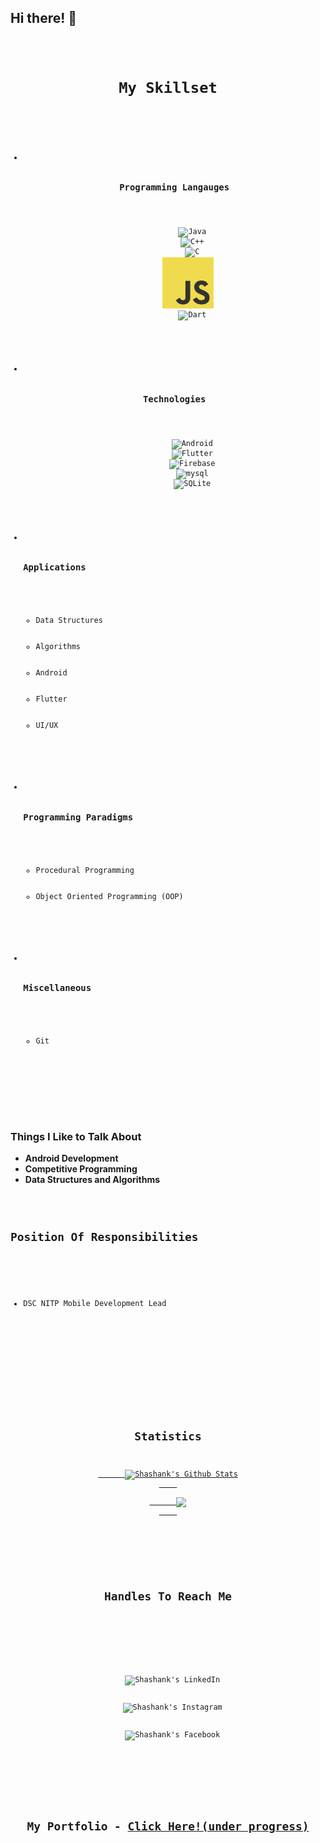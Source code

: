 ## Hi there! 👋 ##
<code>
  <h1 align="center">My Skillset</h1>
  <ul>
    <li>
      <h3 align = "center">Programming Langauges</h3>
      <div align="center">
        <img width="82px" margin="10px" src="https://mynameisankit.github.io/portfolio/img/tech-stack/java.png" alt="Java"></img>
        <img width="82px" margin="10px" src="https://upload.wikimedia.org/wikipedia/commons/thumb/1/18/ISO_C%2B%2B_Logo.svg/306px-ISO_C%2B%2B_Logo.svg.png" alt="C++"></img>
        <img width="82px" margin="10px" src="https://cdn.iconscout.com/icon/free/png-512/c-programming-569564.png" alt="C"></img>
        <img width="82px" margin="10px" src="https://raw.githubusercontent.com/github/explore/80688e429a7d4ef2fca1e82350fe8e3517d3494d/topics/javascript/javascript.png" alt="JavaScript"></img>  
        <img width="82px" margin="10px" src="https://w7.pngwing.com/pngs/666/815/png-transparent-dart-google-chrome-web-application-flutter-darts-blue-angle-triangle.png" alt="Dart"></img>
      </div>
    </li>
    <li>
  <h3 align = "center">Technologies</h3>
      <div align = "center">
        <img width="82px" margin="10px" src="https://pngimg.com/uploads/android_logo/android_logo_PNG17.png"alt="Android"></img>
        <img width="82px" margin="10px" src="https://www.pngfind.com/pngs/m/185-1852592_nuff-said-show-me-the-code-flutter-logo.png"alt="Flutter"></img>
        <img width="82px" margin="10px" src="https://cdn4.iconfinder.com/data/icons/google-i-o-2016/512/google_firebase-2-512.png" alt="Firebase"></img>
        <img width="82px" margin="10px" src="https://pngimg.com/uploads/mysql/mysql_PNG6.png" alt="mysql"></img>
        <img width="82px" margin="10px" src="https://upload.wikimedia.org/wikipedia/commons/3/38/SQLite370.svg" alt="SQLite"></img>
      </div>
    </li>
    <li>
      <h3>Applications</h3>
      <ul>
        <li>Data Structures</li>
        <li>Algorithms</li>
        <li>Android</li>
        <li>Flutter</li>
        <li>UI/UX</li>
      </ul>
    </li>
    <li>
      <h3>Programming Paradigms</h3>
      <ul>
        <li>Procedural Programming</li>
        <li>Object Oriented Programming (OOP)</li>
      </ul>
    </li>
    <li>
      <h3>Miscellaneous</h3>
      <ul>
        <li>Git</li>
      </ul>
    </li>
  </ul>
</code>

### Things I Like to Talk About ###
- **Android Development**
- **Competitive Programming**
- **Data Structures and Algorithms**

<code>
  <h2>Position Of Responsibilities</h2>
  <ul>
  <li>DSC NITP Mobile Development Lead</li>
  </ul>
  <br /><br/>
</code>

<code>
  <div align="center">
    <h2>Statistics</h2>
    <a href="https://github.com/shashan27">
      <img align="center" src="https://github-readme-stats.vercel.app/api?username=shashan27&show_icons=true&theme=light&line_height=27" alt="Shashank's Github Stats"/>
    </a>
    <a href="https://github.com/shashan27">
      <img align="center" src="https://github-readme-stats.vercel.app/api/top-langs/?username=shashan27&theme=light&hide_langs_below=1" />
    </a>
  </div>
</code>


<code>
  <div align="center">
    <h2 align="center">Handles To Reach Me</h2> 
  </div>
  <p align="center">
    <a href="https://www.linkedin.com/in/shashanknitp/" target="_blank" style="text-decoration: none;">
      <img align="center" alt="Shashank's LinkedIn" height="50px" width="50px" src="https://www.vectorlogo.zone/logos/linkedin/linkedin-icon.svg" /> &nbsp; &nbsp;
    </a>
    <a href="https://www.instagram.com/beingshashankpandey/" target="_blank" style="text-decoration: none;">
      <img align="center" alt="Shashank's Instagram" height="50px" width="50px" src="https://www.vectorlogo.zone/logos/instagram/instagram-icon.svg" /> &nbsp; &nbsp;
    </a>
    <a href="https://www.facebook.com/shashan27" target="_blank" style="text-decoration: none;">
      <img align="center" alt="Shashank's Facebook" height="50px" width="50px" src="https://www.vectorlogo.zone/logos/facebook/facebook-official.svg" /> &nbsp; &nbsp;
    </a>
  </p>
  <div align="center">
    <h2 align="center">My Portfolio - <a href="#">Click Here!(under progress)</a></h2> 
  </div>
<code>
